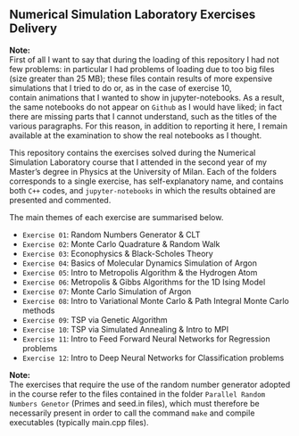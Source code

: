 ## Numerical Simulation Laboratory Exercises Delivery

<div class="alert alert-info" role="alert">
 
  <b>Note:</b> <br>
  First of all I want to say that during the loading of this repository I had not few problems: in particular I had problems of loading due to too
  big files (size greater than 25 MB); these files contain results of more expensive simulations that I tried to do or, as in the case of exercise 10,    
  contain animations that I wanted to show in jupyter-notebooks.
  As a result, the same notebooks do not appear on `Github` as I would have liked; in fact there are missing parts that I cannot understand, such as the 
  titles of the various paragraphs.
  For this reason, in addition to reporting it here, I remain available at the examination to show the real notebooks as I thought.
    
</div>






This repository contains the exercises solved during the Numerical Simulation Laboratory course 
that I attended in the second year of my Master’s degree in Physics at the University of Milan.
Each of the folders corresponds to a single exercise, has self-explanatory name, and contains both `C++` codes, and `jupyter-notebooks`
in which the results obtained are presented and commented.

The main themes of each exercise are summarised below.

- `Exercise 01`: Random Numbers Generator & CLT
- `Exercise 02`: Monte Carlo Quadrature & Random Walk
- `Exercise 03`: Econophysics & Black-Scholes Theory
- `Exercise 04`: Basics of Molecular Dynamics Simulation of Argon
- `Exercise 05`: Intro to Metropolis Algorithm & the Hydrogen Atom
- `Exercise 06`: Metropolis & Gibbs Algorithms for the 1D Ising Model
- `Exercise 07`: Monte Carlo Simulation of Argon
- `Exercise 08`: Intro to Variational Monte Carlo & Path Integral Monte Carlo methods
- `Exercise 09`: TSP via Genetic Algorithm
- `Exercise 10`: TSP via Simulated Annealing & Intro to MPI
- `Exercise 11`: Intro to Feed Forward Neural Networks for Regression problems 
- `Exercise 12`: Intro to Deep Neural Networks for Classification problems

<div class="alert alert-info" role="alert">
 
  <b>Note:</b> <br>
  The exercises that require the use of the random number generator adopted in the course refer to the files contained 
  in the folder `Parallel Random Numbers Genetor` (Primes and seed.in files), which must therefore be necessarily present
  in order to call the command `make` and compile executables (typically main.cpp files).
    
</div>

